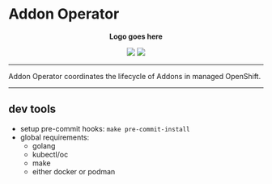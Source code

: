 # Addon Operator

<p align="center">
  <b>Logo goes here</b>
</p>

<p align="center">
  <img src="https://img.shields.io/github/license/openshift/addon-operator"/>
  <img src="https://img.shields.io/badge/Cool%20Factor-Over%209000!-blue"/>
</p>

---

Addon Operator coordinates the lifecycle of Addons in managed OpenShift.

---

## dev tools

- setup pre-commit hooks: `make pre-commit-install`
- global requirements:
	- golang
	- kubectl/oc
	- make
	- either docker or podman
